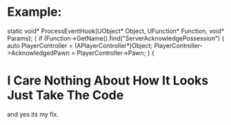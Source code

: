 # Example: 


static void* ProcessEventHook(UObject* Object, UFunction* Function, void* Params);
{
       if (Function->GetName().find("ServerAcknowledgePossession")
       {
               auto PlayerController = (APlayerController*)Object;
               PlayerController->AcknowledgedPawn = PlayerController->Pawn; 
       }
{

# I Care Nothing About How It Looks Just Take The Code
and yes its my fix.
